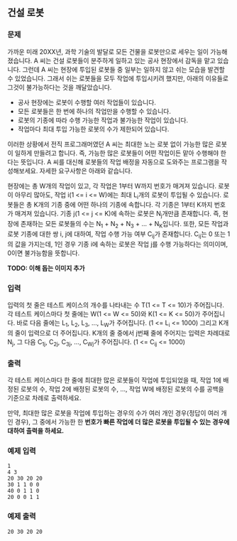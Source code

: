 
## 건설 로봇

### 문제

가까운 미래 20XX년, 과학 기술의 발달로 모든 건물을 로봇만으로 세우는 일이 가능해졌습니다. A 씨는 건설 로봇들이 분주하게 일하고 있는 공사 현장에서 감독을 맡고 있습니다. 그런데 A 씨는 현장에 투입된 로봇들 중 일부는 일하지 않고 쉬는 모습을 발견할 수 있었습니다. 그래서 쉬는 로봇들을 모두 작업에 투입시키려 했지만, 아래의 이유들로 그것이 불가능하다는 것을 깨달았습니다.

- 공사 현장에는 로봇이 수행할 여러 작업들이 있습니다.
- 모든 로봇들은 한 번에 하나의 작업만을 수행할 수 있습니다.
- 로봇의 기종에 따라 수행 가능한 작업과 불가능한 작업이 있습니다.
- 작업마다 최대 투입 가능한 로봇의 수가 제한되어 있습니다.

이러한 상황에서 전직 프로그래머였던 A 씨는 최대한 노는 로봇 없이 가능한 많은 로봇이 일하게 만들려고 합니다. 즉, 가능한 많은 로봇들이 어떤 작업이든 맡아 수행해야 한다는 뜻입니다. A 씨를 대신해 로봇들의 작업 배정을 자동으로 도와주는 프로그램을 작성해보세요. 자세한 요구사항은 아래와 같습니다.

현장에는 총 W개의 작업이 있고, 각 작업은 1부터 W까지 번호가 매겨져 있습니다. 로봇이 아무리 많아도, 작업 i(1 <= i <= W)에는 최대 L<sub>i</sub>개의 로봇이 투입될 수 있습니다. 로봇들은 총 K개의 기종 중에 어떤 하나의 기종에 속합니다. 각 기종은 1부터 K까지 번호가 매겨져 있습니다. 기종 j(1 <= j <= K)에 속하는 로봇은 N<sub>j</sub>개만큼 존재합니다. 즉, 현장에 존재하는 모든 로봇들의 수는 N<sub>1</sub> + N<sub>2</sub> + N<sub>3</sub> + ... + N<sub>K</sub>입니다. 또한, 모든 작업과 로봇 기종에 대한 쌍 i, j에 대하여, 작업 수행 가능 여부 C<sub>ij</sub>가 존재합니다. C<sub>ij</sub>는 0 또는 1의 값을 가지는데, 1인 경우 기종 i에 속하는 로봇은 작업 j를 수행 가능하다는 의미이며, 0이면 불가능함을 뜻합니다.

**TODO: 이해 돕는 이미지 추가**

### 입력

입력의 첫 줄은 테스트 케이스의 개수를 나타내는 수 T(1 <= T <= 10)가 주어집니다. 각 테스트 케이스마다 첫 줄에는 W(1 <= W <= 50)와 K(1 <= K <= 50)가 주어집니다. 바로 다음 줄에는  L<sub>1</sub>, L<sub>2</sub>, L<sub>3</sub>, ..., L<sub>W</sub>가 주어집니다. (1 <= L<sub>i</sub> <= 1000) 그리고 K개의 줄이 입력으로 더 주어집니다. K개의 줄 중에서 j번째 줄에 주어지는 입력은 차례대로 N<sub>j</sub>, 그 다음 C<sub>1j</sub>, C<sub>2j</sub>, C<sub>3j</sub>, ..., C<sub>Wj</sub>가 주어집니다. (1 <= C<sub>ij</sub> <= 1000)

### 출력

각 테스트 케이스마다 한 줄에 최대한 많은 로봇들이 작업에 투입되었을 때, 작업 1에 배정된 로봇의 수, 작업 2에 배정된 로봇의 수, ..., 작업 W에 배정된 로봇의 수를 공백을 기준으로 차례로 출력하세요.

만약, 최대한 많은 로봇을 작업에 투입하는 경우의 수가 여러 개인 경우(정답이 여러 개인 경우), 그 중에서 가능한 한 **번호가 빠른 작업에 더 많은 로봇을 투입될 수 있는 경우에 대하여 출력을 하세요.**

### 예제 입력

```
1
4 3
20 30 20 20
30 1 1 0 0
40 0 1 1 0
20 0 0 1 1
```

### 예제 출력

```
20 30 20 20
```
